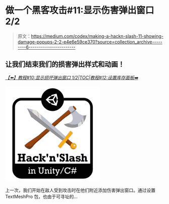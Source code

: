 # 做一个黑客攻击#11:显示伤害弹出窗口 2/2

> 原文：<https://medium.com/codex/making-a-hackn-slash-11-showing-damage-popups-2-2-e4e6e59ce370?source=collection_archive---------6----------------------->

## 让我们结束我们的损害弹出样式和动画！

[*【⬅️】教程#10:显示损坏弹出窗口 1/2*](/codex/making-a-hackn-slash-10-showing-damage-popups-1-2-80f4003abffa)*|*[*TOC*](/c-sharp-progarmming/making-a-hackn-slash-game-in-unity-c-6ec315e75816)*|*[*教程#12:设置库存面板➡️*](https://mina-pecheux.medium.com/making-a-hackn-slash-12-setting-up-an-inventory-panel-317061819206)

![](img/0e73857ff8ae127ce74f6268637947f5.png)

上一次，我们开始在敌人受到攻击时在他们附近添加伤害弹出窗口。通过设置 TextMeshPro 包，也由于可寻址的…